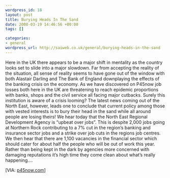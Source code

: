 ```yaml
--- 
wordpress_id: 18
layout: post
title: Burying Heads In The Sand
date: 2008-03-19 14:46:56 +00:00
tags: []

categories: 
- general
wordpress_url: http://saiweb.co.uk/general/burying-heads-in-the-sand
---
```

Here in the UK there appears to be a major shift in mentality as the country looks set to slide into a major slowdown. Far from accepting the reality of the situation, all sense of reality seems to have gone out of the window with both Alastair Darling and The Bank of England downplaying the effects of the banking crisis on the economy.
As we have discovered on P45now job losses both here in the UK are threatening to reach epidemic proportions with banks, shops and the civil service all facing major cutbacks. Surely this institution is aware of a crisis looming?
The latest news coming out of the North East, however, leads one to conclude that current policy among those with vested interests is to bury their head in the sand while all around people are losing theirs!
We hear today that the North East Regional Development Agency is “upbeat over jobs”. This is despite 2,000 jobs going at Northern Rock contributing to a 7% cut in the region’s banking and insurance sector jobs and a strike over job cuts in the regions job centres. We then hear that there are 1,100 vacancies in the financial sector which should cater for about half the people who will be out of work this year.
Rather than being kept in the dark by agencies more concerned with damaging reputations it’s high time they come clean about what’s really happening….

[VIA: <a href="http://www.p45now.com" title="Where will the axe fall?">p45now.com</a>]
